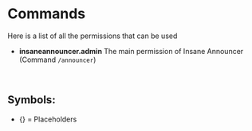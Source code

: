 # Commands
Here is a list of all the permissions that can be used
<br>

* **insaneannouncer.admin** The main permission of Insane Announcer
  (Command ``/announcer``)
<br>

## Symbols:
 - {} = Placeholders
